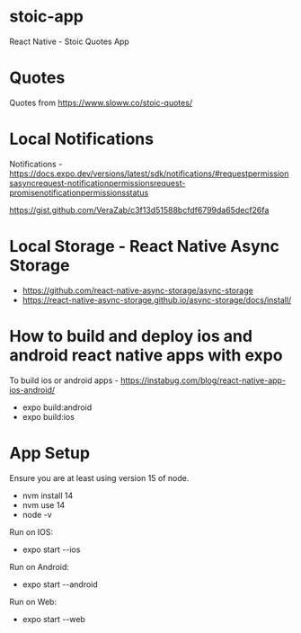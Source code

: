 # stoic-app

React Native - Stoic Quotes App

# Quotes

Quotes from https://www.sloww.co/stoic-quotes/

# Local Notifications

Notifications - https://docs.expo.dev/versions/latest/sdk/notifications/#requestpermissionsasyncrequest-notificationpermissionsrequest-promisenotificationpermissionsstatus

https://gist.github.com/VeraZab/c3f13d51588bcfdf6799da65decf26fa

# Local Storage - React Native Async Storage

- https://github.com/react-native-async-storage/async-storage
- https://react-native-async-storage.github.io/async-storage/docs/install/

# How to build and deploy ios and android react native apps with expo

To build ios or android apps - https://instabug.com/blog/react-native-app-ios-android/

- expo build:android
- expo build:ios

# App Setup

Ensure you are at least using version 15 of node.

- nvm install 14
- nvm use 14
- node -v

Run on IOS:

- expo start --ios

Run on Android:

- expo start --android

Run on Web:

- expo start --web
